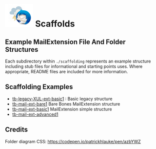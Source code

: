 # ![Thunderstorm icon] Scaffolds

## Example MailExtension File And Folder Structures

Each subdirectory within `./scaffolding` represents an example structure
including stub files for informational and starting points uses. Where
appropriate, README files are included for more information.

## Scaffolding Examples

- [tb-legacy-XUL-ext-basic1](./tb-legacy-XUL-ext-basic1) : Basic legacy structure
- [tb-mail-ext-bare1](./tb-mail-ext-bare1)  Bare Bones MailExtension structure
- [tb-mail-ext-basic1](/examples/scaffolds/tb-mail-ext-basic1 "tb-mail-ext-basic1")  MailExtension simple structure
- [tb-mail-ext-advanced1](/examples/scaffolds/tb-mail-ext-advanced1 "tb-mail-ext-advanced1")  

## Credits	

Folder diagram CSS: https://codepen.io/patrickhlauke/pen/azbYWZ

[Thunderstorm icon]:/rep-resources/images/thunderstorm.png